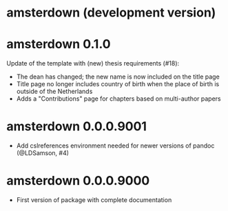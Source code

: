 # amsterdown (development version)

# amsterdown 0.1.0

Update of the template with (new) thesis requirements (#18):

- The dean has changed; the new name is now included on the title page
- Title page no longer includes country of birth when the place of birth is
  outside of the Netherlands
- Adds a "Contributions" page for chapters based on multi-author papers

# amsterdown 0.0.0.9001

- Add cslreferences environment needed for newer versions of pandoc (@LDSamson, #4)

# amsterdown 0.0.0.9000

- First version of package with complete documentation
